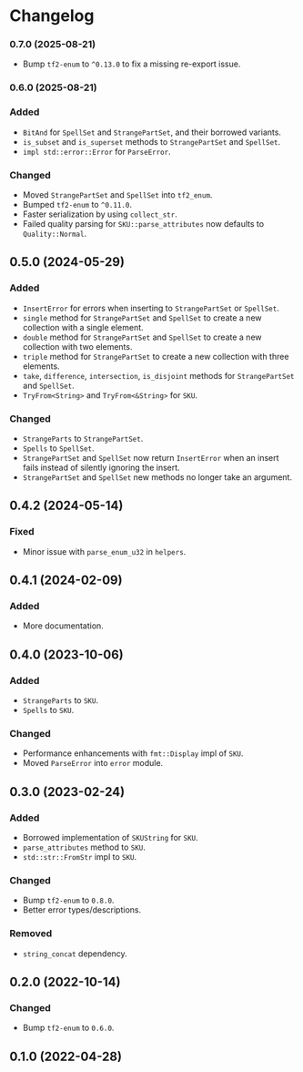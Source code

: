 # Changelog

### 0.7.0 (2025-08-21)

- Bump `tf2-enum` to `^0.13.0` to fix a missing re-export issue.

### 0.6.0 (2025-08-21)

### Added
- `BitAnd` for `SpellSet` and `StrangePartSet`, and their borrowed variants.
- `is_subset` and `is_superset` methods to `StrangePartSet` and `SpellSet`.
- `impl std::error::Error` for `ParseError`.

### Changed
- Moved `StrangePartSet` and `SpellSet` into `tf2_enum`.
- Bumped `tf2-enum` to `^0.11.0`.
- Faster serialization by using `collect_str`.
- Failed quality parsing for `SKU::parse_attributes` now defaults to `Quality::Normal`.

## 0.5.0 (2024-05-29)

### Added
- `InsertError` for errors when inserting to `StrangePartSet` or `SpellSet`.
- `single` method for `StrangePartSet` and `SpellSet` to create a new collection with a single element.
- `double` method for `StrangePartSet` and `SpellSet` to create a new collection with two elements.
- `triple` method for `StrangePartSet` to create a new collection with three elements.
- `take`, `difference`, `intersection`, `is_disjoint` methods for `StrangePartSet` and `SpellSet`.
- `TryFrom<String>` and `TryFrom<&String>` for `SKU`.

### Changed
- `StrangeParts` to `StrangePartSet`.
- `Spells` to `SpellSet`.
- `StrangePartSet` and `SpellSet` now return `InsertError` when an insert fails instead of silently ignoring the insert.
- `StrangePartSet` and `SpellSet` new methods no longer take an argument.

## 0.4.2 (2024-05-14)

### Fixed
- Minor issue with `parse_enum_u32` in `helpers`.

## 0.4.1 (2024-02-09)

### Added
- More documentation.

## 0.4.0 (2023-10-06)

### Added
- `StrangeParts` to `SKU`.
- `Spells` to `SKU`.

### Changed
- Performance enhancements with `fmt::Display` impl of `SKU`.
- Moved `ParseError` into `error` module.

## 0.3.0 (2023-02-24)

### Added
- Borrowed implementation of `SKUString` for `SKU`.
- `parse_attributes` method to `SKU`.
- `std::str::FromStr` impl to `SKU`.

### Changed
- Bump `tf2-enum` to `0.8.0`.
- Better error types/descriptions.

### Removed
- `string_concat` dependency.

## 0.2.0 (2022-10-14)

### Changed
- Bump `tf2-enum` to `0.6.0`.

## 0.1.0 (2022-04-28)